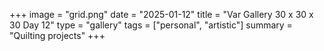 +++
image = "grid.png"
date = "2025-01-12"
title = "Var Gallery 30 x 30 x 30 Day 12"
type = "gallery"
tags = ["personal", "artistic"]
summary = "Quilting projects"
+++
